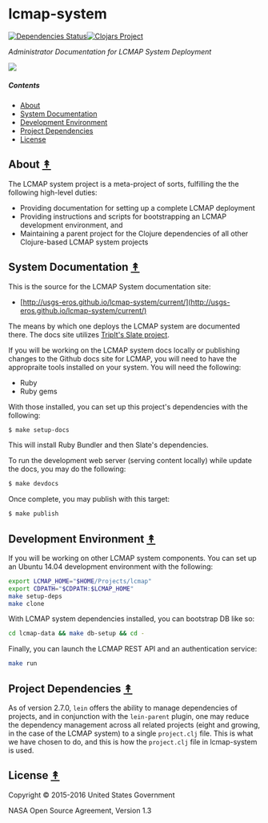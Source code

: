 # lcmap-system

[![Dependencies Status][deps-badge]][deps][![Clojars Project][clojars-badge]][clojars]

*Administrator Documentation for LCMAP System Deployment*

[![][lcmap-logo]][lcmap-logo-large]


##### Contents

* [About](#about-)
* [System Documentation](#system-documentation-)
* [Development Environment](#development-environment-)
* [Project Dependencies](#project-dependencies-)
* [License](#license-)

## About [&#x219F;](#contents)

The LCMAP system project is a meta-project of sorts, fulfilling the the following high-level duties:
* Providing documentation for setting up a complete LCMAP deployment
* Providing instructions and scripts for bootstrapping an LCMAP development environment, and
* Maintaining a parent project for the Clojure dependencies of all other Clojure-based LCMAP system projects


## System Documentation [&#x219F;](#contents)

This is the source for the LCMAP System documentation site:
 * [http://usgs-eros.github.io/lcmap-system/current/](http://usgs-eros.github.io/lcmap-system/current/)

The means by which one deploys the LCMAP system are documented there. The docs site utilizes [TripIt's Slate project](https://github.com/tripit/slate).

If you will be working on the LCMAP system docs locally or publishing changes
to the Github docs site for LCMAP, you will need to have the appropraite tools
installed on your system. You will need the following:

* Ruby
* Ruby gems

With those installed, you can set up this project's dependencies with the
following:

```bash
$ make setup-docs
```

This will install Ruby Bundler and then Slate's dependencies.

To run the development web server (serving content locally) while update the
docs, you may do the following:

```bash
$ make devdocs
```

Once complete, you may publish with this target:

```bash
$ make publish
```

## Development Environment [&#x219F;](#contents)

If you will be working on other LCMAP system components. You can set up an
Ubuntu 14.04 development environment with the following:

```bash
export LCMAP_HOME="$HOME/Projects/lcmap"
export CDPATH="$CDPATH:$LCMAP_HOME"
make setup-deps
make clone
```

With LCMAP system dependencies installed, you can bootstrap DB like so:

```bash
cd lcmap-data && make db-setup && cd -
```

Finally, you can launch the LCMAP REST API and an authentication service:

```bash
make run
```

## Project Dependencies [&#x219F;](#contents)

As of version 2.7.0, `lein` offers the ability to manage dependencies of projects, and in conjunction with the `lein-parent` plugin, one may reduce the dependency management across all related projects (eight and growing, in the case of the LCMAP system) to a single `project.clj` file. This is what we have chosen to do, and this is how the `project.clj` file in lcmap-system is used.


## License [&#x219F;](#contents)

Copyright © 2015-2016 United States Government

NASA Open Source Agreement, Version 1.3



<!-- Named page links below: /-->

[travis]: https://travis-ci.org/USGS-EROS/lcmap-system
[travis-badge]: https://travis-ci.org/USGS-EROS/lcmap-system.png?branch=master
[deps]: http://jarkeeper.com/usgs-eros/lcmap-system
[deps-badge]: http://jarkeeper.com/usgs-eros/lcmap-system/status.svg
[lcmap-logo]: https://raw.githubusercontent.com/USGS-EROS/lcmap-system/master/resources/images/lcmap-logo-1-250px.png
[lcmap-logo-large]: https://raw.githubusercontent.com/USGS-EROS/lcmap-system/master/resources/images/lcmap-logo-1-1000px.png
[clojars]: https://clojars.org/gov.usgs.eros/lcmap-system
[clojars-badge]: https://img.shields.io/clojars/v/gov.usgs.eros/lcmap-system.svg
[tag-badge]: https://img.shields.io/github/tag/usgs-eros/lcmap-system.svg?maxAge=2592000
[tag]: https://github.com/usgs-eros/lcmap-system/tags
